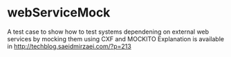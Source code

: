 webServiceMock
==============

A test case to show how to test systems dependening on external web services by mocking them using CXF and MOCKITO
Explanation is available in http://techblog.saeidmirzaei.com/?p=213
